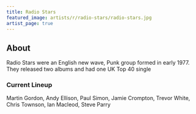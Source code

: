 ```yaml
---
title: Radio Stars
featured_image: artists/r/radio-stars/radio-stars.jpg
artist_page: true
---
```

## About

Radio Stars were an English new wave, Punk group formed in early 1977. They released two albums and had one UK Top 40 single

### Current Lineup

Martin Gordon, Andy Ellison, Paul Simon, Jamie Crompton, Trevor White, Chris Townson, Ian Macleod, Steve Parry

